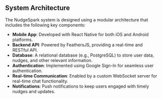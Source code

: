 ## System Architecture

The NudgeSpark system is designed using a modular architecture that includes the following key components:

- **Mobile App**: Developed with React Native for both iOS and Android platforms.
- **Backend API**: Powered by FeathersJS, providing a real-time and RESTful API.
- **Database**: A relational database (e.g., PostgreSQL) to store user data, nudges, and other relevant information.
- **Authentication**: Implemented using Google Sign-In for seamless user authentication.
- **Real-time Communication**: Enabled by a custom WebSocket server for real-time chat functionality.
- **Notifications**: Push notifications to keep users engaged with timely nudges and updates.
